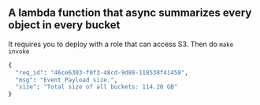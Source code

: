 ## A lambda function that async summarizes every object in every bucket

It requires you to deploy with a role that can access S3.
Then do `make invoke`

```bash
{
  "req_id": "46ce6303-f0f3-48cd-9d80-118538f41458",
  "msg": "Event Payload size.",
  "size": "Total size of all buckets: 114.20 GB"
}
```